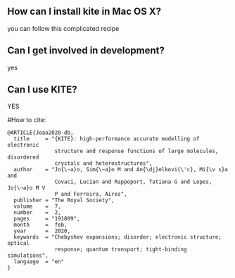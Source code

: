 ## How can I install kite in Mac OS X?
 you can follow this complicated recipe

## Can I get involved in development?

yes

## Can I use KITE?

YES

#How to cite:

```
@ARTICLE{Joao2020-db,
  title     = "{KITE}: high-performance accurate modelling of electronic
               structure and response functions of large molecules, disordered
               crystals and heterostructures",
  author    = "Jo{\~a}o, Sim{\~a}o M and An{\dj}elkovi{\'c}, Mi{\v s}a and
               Covaci, Lucian and Rappoport, Tatiana G and Lopes, Jo{\~a}o M V
               P and Ferreira, Aires",
  publisher = "The Royal Society",
  volume    =  7,
  number    =  2,
  pages     = "191809",
  month     =  feb,
  year      =  2020,
  keywords  = "Chebyshev expansions; disorder; electronic structure; optical
               response; quantum transport; tight-binding simulations",
  language  = "en"
}
```

